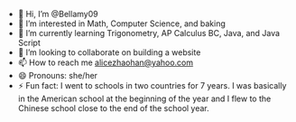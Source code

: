 - 👋 Hi, I’m @Bellamy09
- 👀 I’m interested in Math, Computer Science, and baking
- 🌱 I’m currently learning Trigonometry, AP Calculus BC, Java, and Java Script
- 💞️ I’m looking to collaborate on building a website
- 📫 How to reach me alicezhaohan@yahoo.com
- 😄 Pronouns: she/her
- ⚡ Fun fact: I went to schools in two countries for 7 years. I was basically in the American school at the beginning of the year and I flew to the Chinese school close to the end of the school year.

<!---
Bellamy09/Bellamy09 is a ✨ special ✨ repository because its `README.md` (this file) appears on your GitHub profile.
You can click the Preview link to take a look at your changes.
--->
